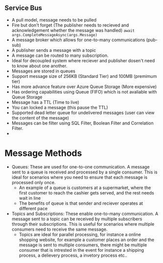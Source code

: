 ## Service Bus

- A pull model, message needs to be pulled
- Fire but don't forget (The publisher needs to recieved and acknowledgement whether the message was handled) `await args.CompleteMessageAsync(args.Message)`
- A message broker which allows for one-to-many communications (pub-sub)
- A publisher sends a message with a topic
- A message can be routed to many subscription. 
- Ideal for decoupled system where reciever and publisher dosen't need to know about one another.
- Messages are stored in queues
- Support message size of 256KB (Standard Tier) and 100MB (premimum tier)
- Has more advance feature over Azure Queue Storage (More expensive)
- Has ordering capabilities using Queue (FIFO) which is not avaliable with Queue Storage
- Message has a TTL (Time to live)
- You can locked a message (this pause the TTL)
- Supported dead letter queue for undelivered messages (user can view the content of the message)
- Messages can be filter using SQL Filter, Boolean Filter and Correlation Filter.
- 

# Message Methods
- Queues: These are used for one-to-one communication. A message sent to a queue is received and processed by a single consumer. This is ideal for scenarios where you need to ensure that each message is processed only once.
  - An example of a queue is customers at a supermarket, where the first customer to reach the cashier gets served, and the rest needs wait in line
  - The benefits of queue is that sender and reciever operates at different pace
- Topics and Subscriptions: These enable one-to-many communication. A message sent to a topic can be received by multiple subscribers through their subscriptions. This is useful for scenarios where multiple consumers need to receive the same message.
  - Topics are ideal for parallel processing, for instance a online shopping website, for example a customer places an order and the message is sent to multiple consumers, there might be multiple consumer that is intrested in the event for instance a shipping process, a delievery process, a invetory process etc.. 
